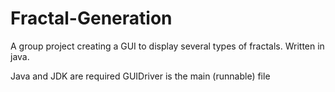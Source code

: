 # Fractal-Generation
A group project creating a GUI to display several types of fractals. Written in java. 

Java and JDK are required
GUIDriver is the main (runnable) file
